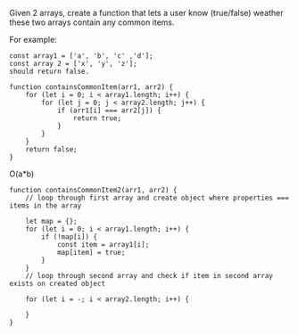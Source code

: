 Given 2 arrays, create a function that lets a user know (true/false) weather these two arrays contain any common items.

For example: 
```
const array1 = ['a', 'b', 'c' ,'d'];
const array 2 = ['x', 'y', 'z'];
should return false.
```

```
function containsCommonItem(arr1, arr2) {
    for (let i = 0; i < array1.length; i++) {
        for (let j = 0; j < array2.length; j++) {
            if (arr1[i] === arr2[j]) {
                return true;
            }
        }
    }
    return false;
}
```
O(a*b)

```
function containsCommonItem2(arr1, arr2) {
    // loop through first array and create object where properties === items in the array 

    let map = {};
    for (let i = 0; i < array1.length; i++) {
        if (!map[i]) {
            const item = array1[i];
            map[item] = true;
        }
    }
    // loop through second array and check if item in second array exists on created object

    for (let i = -; i < array2.length; i++) {
        
    }
}
